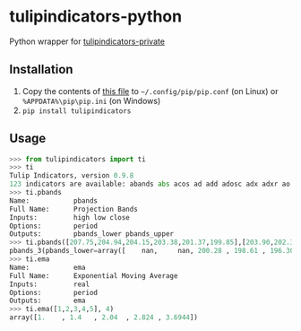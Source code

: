 # tulipindicators-python
Python wrapper for [tulipindicators-private](https://github.com/hcmc-project/tulipindicators-private)

## Installation
1. Copy the contents of [this file](pip.conf) to `~/.config/pip/pip.conf` (on Linux) or `%APPDATA%\pip\pip.ini` (on Windows)
2. `pip install tulipindicators`

## Usage
```python
>>> from tulipindicators import ti
>>> ti
Tulip Indicators, version 0.9.8
123 indicators are available: abands abs acos ad add adosc adx adxr ao apo aroon aroonosc asin atan atr avgprice bbands bop cci ce ceil cmf cmo copp cos cosh crossany crossover cvi dc decay dema di div dm dpo dx edecay ema emv exp fi fisher floor fosc frama hma kama kc kst kvo lag linreg linregintercept linregslope ln log10 macd marketfi mass max md medprice mfi min mom msw mul natr nvi obv pbands pc pfe posc ppo psar pvi qstick rmi rmta roc rocr round rsi rvi sin sinh sma smi sqrt stddev stderr stoch stochrsi sub sum tan tanh tema todeg torad tr trima trix trunc tsf tsi typprice ultosc var vhf vidya volatility vosc vwap vwma wad wcprice wilders willr wma zlema
>>> ti.pbands
Name:           pbands
Full Name:      Projection Bands
Inputs:         high low close
Options:        period
Outputs:        pbands_lower pbands_upper
>>> ti.pbands([207.75,204.94,204.15,203.38,201.37,199.85],[203.90,202.34,202.52,198.61,198.56,198.01],[207.48,204.53,203.86,203.13,199.25,199.23], 3)
pbands_3(pbands_lower=array([    nan,     nan, 200.28 , 198.61 , 196.305, 194.71 ]), pbands_upper=array([   nan,    nan, 204.15, 203.54, 201.37, 199.85]))
>>> ti.ema
Name:           ema
Full Name:      Exponential Moving Average
Inputs:         real
Options:        period
Outputs:        ema
>>> ti.ema([1,2,3,4,5], 4)
array([1.    , 1.4   , 2.04  , 2.824 , 3.6944])
```